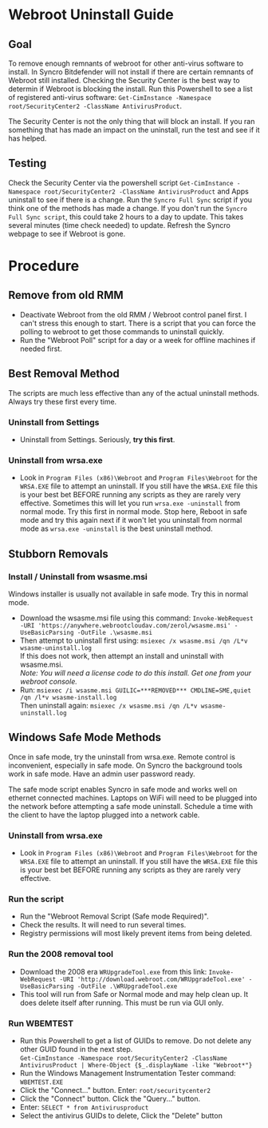 Webroot Uninstall Guide
=======================

Goal
----

To remove enough remnants of webroot for other anti-virus software to install. In Syncro Bitdefender will not install if there are certain remnants of Webroot still installed. Checking the Security Center is the best way to determin if Webroot is blocking the install. Run this Powershell to see a list of registered anti-virus software: `Get-CimInstance -Namespace root/SecurityCenter2 -ClassName AntivirusProduct`.

The Security Center is not the only thing that will block an install. If you ran something that has made an impact on the uninstall, run the test and see if it has helped.

Testing
-------

Check the Security Center via the powershell script `Get-CimInstance -Namespace root/SecurityCenter2 -ClassName AntivirusProduct` and Apps uninstall to see if there is a change. Run the `Syncro Full Sync` script if you think one of the methods has made a change. If you don't run the `Syncro Full Sync script`, this could take 2 hours to a day to update. This takes several minutes (time check needed) to update. Refresh the Syncro webpage to see if Webroot is gone.

Procedure
=========

Remove from old RMM
-------------------

*   Deactivate Webroot from the old RMM / Webroot control panel first. I can't stress this enough to start. There is a script that you can force the polling to webroot to get those commands to uninstall quickly.
*   Run the "Webroot Poll" script for a day or a week for offline machines if needed first.

Best Removal Method
-------------------

The scripts are much less effective than any of the actual uninstall methods. Always try these first every time. 

### Uninstall from Settings

*   Uninstall from Settings. Seriously, **try this first**. 

### Uninstall from wrsa.exe

*   Look in `Program Files (x86)\Webroot` and `Program Files\Webroot` for the `WRSA.EXE` file to attempt an uninstall. If you still have the `WRSA.EXE` file this is your best bet BEFORE running any scripts as they are rarely very effective. Sometimes this will let you run `wrsa.exe -uninstall` from normal mode. Try this first in normal mode. Stop here, Reboot in safe mode and try this again next if it won't let you uninstall from normal mode as `wrsa.exe -uninstall` is the best uninstall method.

Stubborn Removals
-----------------

### Install / Uninstall from wsasme.msi

Windows installer is usually not available in safe mode. Try this in normal mode.

*   Download the wsasme.msi file using this command: `Invoke-WebRequest -URI 'https://anywhere.webrootcloudav.com/zerol/wsasme.msi' -UseBasicParsing -OutFile .\wsasme.msi`
*   Then attempt to uninstall first using: `msiexec /x wsasme.msi /qn /L*v wsasme-uninstall.log`  
    If this does not work, then attempt an install and uninstall with wsasme.msi.  
    _Note: You will need a license code to do this install. Get one from your webroot console._
*   Run: `msiexec /i wsasme.msi GUILIC=***REMOVED*** CMDLINE=SME,quiet /qn /l*v wsasme-install.log`  
    Then uninstall again: `msiexec /x wsasme.msi /qn /L*v wsasme-uninstall.log`

Windows Safe Mode Methods
-------------------------

Once in safe mode, try the uninstall from wrsa.exe. Remote control is inconvenient, especially in safe mode. On Syncro the background tools work in safe mode. Have an admin user password ready.

The safe mode script enables Syncro in safe mode and works well on ethernet connected machines. Laptops on WiFi will need to be plugged into the network before attempting a safe mode uninstall. Schedule a time with the client to have the laptop plugged into a network cable.

### Uninstall from wrsa.exe

*   Look in `Program Files (x86)\Webroot` and `Program Files\Webroot` for the `WRSA.EXE` file to attempt an uninstall. If you still have the `WRSA.EXE` file this is your best bet BEFORE running any scripts as they are rarely very effective.

### Run the script

*   Run the "Webroot Removal Script (Safe mode Required)".
*   Check the results. It will need to run several times.
*   Registry permissions will most likely prevent items from being deleted.

### Run the 2008 removal tool

*   Download the 2008 era `WRUpgradeTool.exe` from this link: `Invoke-WebRequest -URI 'http://download.webroot.com/WRUpgradeTool.exe' -UseBasicParsing -OutFile .\WRUpgradeTool.exe`
*   This tool will run from Safe or Normal mode and may help clean up. It does delete itself after running. This must be run via GUI only.

### Run WBEMTEST

*   Run this Powershell to get a list of GUIDs to remove. Do not delete any other GUID found in the next step.  
    `Get-CimInstance -Namespace root/SecurityCenter2 -ClassName AntivirusProduct | Where-Object {$_.displayName -like "Webroot*"}`
*   Run the Windows Management Instrumentation Tester command: `WBEMTEST.EXE`
*   Click the "Connect..." button. Enter: `root/securitycenter2`
*   Click the "Connect" button. Click the "Query..." button.
*   Enter: `SELECT * from Antivirusproduct`
*   Select the antivirus GUIDs to delete, Click the "Delete" button
